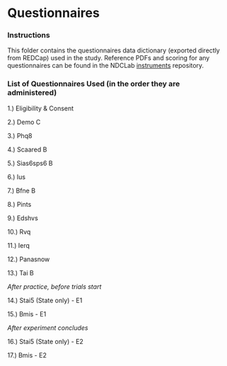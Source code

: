# Questionnaires

### Instructions
This folder contains the questionnaires data dictionary (exported directly from REDCap) used in the study.  Reference PDFs and scoring for any questionnaires can be found in the NDCLab [instruments](https://github.com/NDCLab/instruments) repository.


### List of Questionnaires Used (in the order they are administered)

1.) Eligibility & Consent

2.) Demo C

3.) Phq8

4.) Scaared B

5.) Sias6sps6 B

6.) Ius

7.) Bfne B

8.) Pints

9.) Edshvs

10.) Rvq

11.) Ierq

12.) Panasnow

13.) Tai B

*After practice, before trials start*

14.) Stai5 (State only) - E1

15.) Bmis - E1

*After experiment concludes*

16.) Stai5 (State only) - E2

17.) Bmis - E2
